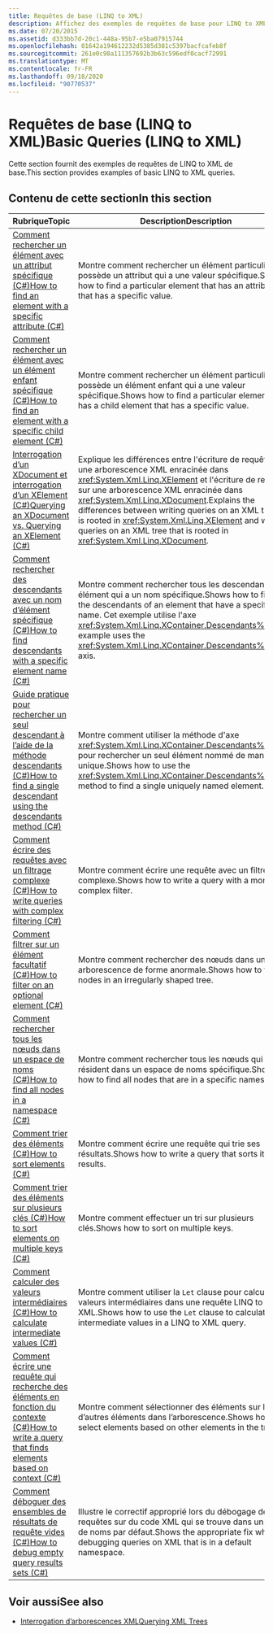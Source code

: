```yaml
---
title: Requêtes de base (LINQ to XML)
description: Affichez des exemples de requêtes de base pour LINQ to XML, telles que la recherche d’un élément avec un attribut spécifique.
ms.date: 07/20/2015
ms.assetid: d333bb7d-20c1-448a-95b7-e5ba07915744
ms.openlocfilehash: 01642a194612232d5385d381c5397bacfcafeb8f
ms.sourcegitcommit: 261e0c98a111357692b3b63c596edf0cacf72991
ms.translationtype: MT
ms.contentlocale: fr-FR
ms.lasthandoff: 09/18/2020
ms.locfileid: "90770537"
---
```

# <a name="basic-queries-linq-to-xml"></a><span data-ttu-id="0aa25-103">Requêtes de base (LINQ to XML)</span><span class="sxs-lookup"><span data-stu-id="0aa25-103">Basic Queries (LINQ to XML)</span></span>

<span data-ttu-id="0aa25-104">Cette section fournit des exemples de requêtes de LINQ to XML de base.</span><span class="sxs-lookup"><span data-stu-id="0aa25-104">This section provides examples of basic LINQ to XML queries.</span></span>

## <a name="in-this-section"></a><span data-ttu-id="0aa25-105">Contenu de cette section</span><span class="sxs-lookup"><span data-stu-id="0aa25-105">In this section</span></span>

|<span data-ttu-id="0aa25-106">Rubrique</span><span class="sxs-lookup"><span data-stu-id="0aa25-106">Topic</span></span>|<span data-ttu-id="0aa25-107">Description</span><span class="sxs-lookup"><span data-stu-id="0aa25-107">Description</span></span>|  
|-----------|-----------------|  
|[<span data-ttu-id="0aa25-108">Comment rechercher un élément avec un attribut spécifique (C#)</span><span class="sxs-lookup"><span data-stu-id="0aa25-108">How to find an element with a specific attribute (C#)</span></span>](find-element-specific-attribute.md)|<span data-ttu-id="0aa25-109">Montre comment rechercher un élément particulier qui possède un attribut qui a une valeur spécifique.</span><span class="sxs-lookup"><span data-stu-id="0aa25-109">Shows how to find a particular element that has an attribute that has a specific value.</span></span>|
|[<span data-ttu-id="0aa25-110">Comment rechercher un élément avec un élément enfant spécifique (C#)</span><span class="sxs-lookup"><span data-stu-id="0aa25-110">How to find an element with a specific child element (C#)</span></span>](find-element-specific-child-element.md)|<span data-ttu-id="0aa25-111">Montre comment rechercher un élément particulier qui possède un élément enfant qui a une valeur spécifique.</span><span class="sxs-lookup"><span data-stu-id="0aa25-111">Shows how to find a particular element that has a child element that has a specific value.</span></span>|
|[<span data-ttu-id="0aa25-112">Interrogation d’un XDocument et interrogation d’un XElement (C#)</span><span class="sxs-lookup"><span data-stu-id="0aa25-112">Querying an XDocument vs. Querying an XElement (C#)</span></span>](query-xdocument-vs-query-xelement.md)|<span data-ttu-id="0aa25-113">Explique les différences entre l'écriture de requêtes sur une arborescence XML enracinée dans <xref:System.Xml.Linq.XElement> et l'écriture de requêtes sur une arborescence XML enracinée dans <xref:System.Xml.Linq.XDocument>.</span><span class="sxs-lookup"><span data-stu-id="0aa25-113">Explains the differences between writing queries on an XML tree that is rooted in <xref:System.Xml.Linq.XElement> and writing queries on an XML tree that is rooted in <xref:System.Xml.Linq.XDocument>.</span></span>|  
|[<span data-ttu-id="0aa25-114">Comment rechercher des descendants avec un nom d’élément spécifique (C#)</span><span class="sxs-lookup"><span data-stu-id="0aa25-114">How to find descendants with a specific element name (C#)</span></span>](find-descendants-specific-element-name.md)|<span data-ttu-id="0aa25-115">Montre comment rechercher tous les descendants d'un élément qui a un nom spécifique.</span><span class="sxs-lookup"><span data-stu-id="0aa25-115">Shows how to find all the descendants of an element that have a specific name.</span></span> <span data-ttu-id="0aa25-116">Cet exemple utilise l'axe <xref:System.Xml.Linq.XContainer.Descendants%2A>.</span><span class="sxs-lookup"><span data-stu-id="0aa25-116">This example uses the <xref:System.Xml.Linq.XContainer.Descendants%2A> axis.</span></span>|
|[<span data-ttu-id="0aa25-117">Guide pratique pour rechercher un seul descendant à l’aide de la méthode descendants (C#)</span><span class="sxs-lookup"><span data-stu-id="0aa25-117">How to find a single descendant using the descendants method (C#)</span></span>](find-single-descendant-descendants-method.md)|<span data-ttu-id="0aa25-118">Montre comment utiliser la méthode d'axe <xref:System.Xml.Linq.XContainer.Descendants%2A> pour rechercher un seul élément nommé de manière unique.</span><span class="sxs-lookup"><span data-stu-id="0aa25-118">Shows how to use the <xref:System.Xml.Linq.XContainer.Descendants%2A> axis method to find a single uniquely named element.</span></span>|
|[<span data-ttu-id="0aa25-119">Comment écrire des requêtes avec un filtrage complexe (C#)</span><span class="sxs-lookup"><span data-stu-id="0aa25-119">How to write queries with complex filtering (C#)</span></span>](write-queries-complex-filtering.md)|<span data-ttu-id="0aa25-120">Montre comment écrire une requête avec un filtre plus complexe.</span><span class="sxs-lookup"><span data-stu-id="0aa25-120">Shows how to write a query with a more complex filter.</span></span>|  
|[<span data-ttu-id="0aa25-121">Comment filtrer sur un élément facultatif (C#)</span><span class="sxs-lookup"><span data-stu-id="0aa25-121">How to filter on an optional element (C#)</span></span>](filter-optional-element.md)|<span data-ttu-id="0aa25-122">Montre comment rechercher des nœuds dans une arborescence de forme anormale.</span><span class="sxs-lookup"><span data-stu-id="0aa25-122">Shows how to find nodes in an irregularly shaped tree.</span></span>|
|[<span data-ttu-id="0aa25-123">Comment rechercher tous les nœuds dans un espace de noms (C#)</span><span class="sxs-lookup"><span data-stu-id="0aa25-123">How to find all nodes in a namespace (C#)</span></span>](find-all-nodes-namespace.md)|<span data-ttu-id="0aa25-124">Montre comment rechercher tous les nœuds qui résident dans un espace de noms spécifique.</span><span class="sxs-lookup"><span data-stu-id="0aa25-124">Shows how to find all nodes that are in a specific namespace.</span></span>|
|[<span data-ttu-id="0aa25-125">Comment trier des éléments (C#)</span><span class="sxs-lookup"><span data-stu-id="0aa25-125">How to sort elements (C#)</span></span>](sort-elements.md)|<span data-ttu-id="0aa25-126">Montre comment écrire une requête qui trie ses résultats.</span><span class="sxs-lookup"><span data-stu-id="0aa25-126">Shows how to write a query that sorts its results.</span></span>|  
|[<span data-ttu-id="0aa25-127">Comment trier des éléments sur plusieurs clés (C#)</span><span class="sxs-lookup"><span data-stu-id="0aa25-127">How to sort elements on multiple keys (C#)</span></span>](sort-elements-multiple-keys.md)|<span data-ttu-id="0aa25-128">Montre comment effectuer un tri sur plusieurs clés.</span><span class="sxs-lookup"><span data-stu-id="0aa25-128">Shows how to sort on multiple keys.</span></span>|  
|[<span data-ttu-id="0aa25-129">Comment calculer des valeurs intermédiaires (C#)</span><span class="sxs-lookup"><span data-stu-id="0aa25-129">How to calculate intermediate values (C#)</span></span>](calculate-intermediate-values.md)|<span data-ttu-id="0aa25-130">Montre comment utiliser la `Let` clause pour calculer des valeurs intermédiaires dans une requête LINQ to XML.</span><span class="sxs-lookup"><span data-stu-id="0aa25-130">Shows how to use the `Let` clause to calculate intermediate values in a LINQ to XML query.</span></span>|  
|[<span data-ttu-id="0aa25-131">Comment écrire une requête qui recherche des éléments en fonction du contexte (C#)</span><span class="sxs-lookup"><span data-stu-id="0aa25-131">How to write a query that finds elements based on context (C#)</span></span>](write-query-finds-elements-based-context.md)|<span data-ttu-id="0aa25-132">Montre comment sélectionner des éléments sur la base d’autres éléments dans l’arborescence.</span><span class="sxs-lookup"><span data-stu-id="0aa25-132">Shows how to select elements based on other elements in the tree.</span></span>|  
|[<span data-ttu-id="0aa25-133">Comment déboguer des ensembles de résultats de requête vides (C#)</span><span class="sxs-lookup"><span data-stu-id="0aa25-133">How to debug empty query results sets (C#)</span></span>](debug-empty-query-results-sets.md)|<span data-ttu-id="0aa25-134">Illustre le correctif approprié lors du débogage de requêtes sur du code XML qui se trouve dans un espace de noms par défaut.</span><span class="sxs-lookup"><span data-stu-id="0aa25-134">Shows the appropriate fix when debugging queries on XML that is in a default namespace.</span></span>|  
  
## <a name="see-also"></a><span data-ttu-id="0aa25-135">Voir aussi</span><span class="sxs-lookup"><span data-stu-id="0aa25-135">See also</span></span>

- [<span data-ttu-id="0aa25-136">Interrogation d’arborescences XML</span><span class="sxs-lookup"><span data-stu-id="0aa25-136">Querying XML Trees</span></span>](find-element-specific-attribute.md)
